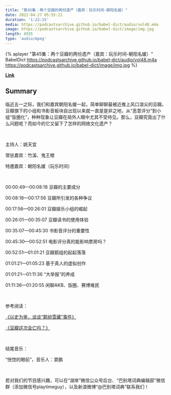 ```yaml
---
title: "第45集：两个豆瓣的两份遗产（嘉宾：玩乐时间-朝阳名媛）"
date: 2022-04-27 05:55:21
duration: '1:22:15'
media: https://podcastsarchive.github.io/babel-dict/audio/vol48.m4a
image: https://podcastsarchive.github.io/babel-dict/image/img.jpg
length: 4935
type: 'audio/mpeg'
---
```


{% aplayer "第45集：两个豆瓣的两份遗产（嘉宾：玩乐时间-朝阳名媛）" BabelDict  https://podcastsarchive.github.io/babel-dict/audio/vol48.m4a https://podcastsarchive.github.io/babel-dict/image/img.jpg %}

**[Link](https://www.xiaoyuzhoufm.com/episode/6268dc3667427058b84519da)**

## Summary
<p>临近五一之际，我们和嘉宾朝阳名媛一起，简单聊聊最被近推上风口浪尖的豆瓣。豆瓣旗下的小组和书影音板块自出现以来就一直是是非之地，从“恶意评分”到小组“饭圈化”，种种现象让豆瓣在局外人眼中尤其不受待见。那么，豆瓣究竟出了什么问题呢？而如今的它又留下了怎样的网络文化遗产？</p><p><br /></p><p>主持人：姚天宜</p><p>常驻嘉宾：竹溪、鬼王橙</p><p>特邀嘉宾：朝阳名媛（玩乐时间）</p><p><br /></p><p>00:00:49—00:08:18 豆瓣的主要成分</p><p>00:08:18—00:17:56 豆瓣所引发的各种争议</p><p>00:17:56—00:26:01 豆瓣娱乐小组的崛起</p><p>00:26:01—00:35:07 豆瓣读书的使用体验</p><p>00:35:07—00:45:30 书影音评分的重要性</p><p>00:45:30—00:52:51 电影评分真的能影响票房吗？</p><p>00:52:51—01:01:21 豆瓣鹅组的起起落落</p><p>01:01:21—01:05:23 基于真人的虚拟创作</p><p>01:01:21—01:11:36 “大举报”的养成</p><p>01:11:36—01:20:55 闲聊AKB、饭圈、赛博难民</p><p><br /></p><p>参考阅读：</p><p><a href="https://mp.weixin.qq.com/s/AMGMHd_VgPEVnG8yXljm4g" rel="nofollow">《以史为鉴，谈谈“鹅组雪藏”事件》</a></p><p><a href="https://mp.weixin.qq.com/s/H1Wvtcy-us6xC_yI9hiFcw" rel="nofollow">《豆瓣这次会亡吗？》</a></p><p><br /></p><p>结尾音乐：</p><p>“恍惚的眼前”，音乐人：窦鹏</p><p><br /></p><p>若对我们的节目感兴趣，可以在“湖岸”微信公众号后台、“巴别塔词典编辑部”微信群（添加微信号playtimeguy），以及新浪微博“@巴别塔词典”联系我们！</p>
    